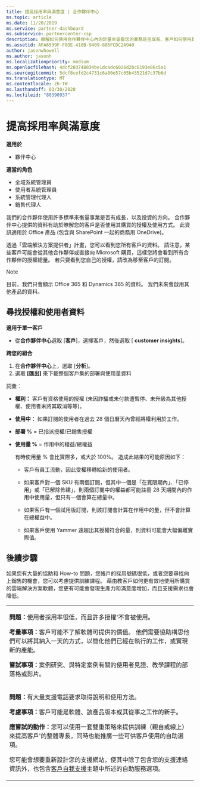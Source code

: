 ```yaml
---
title: 提高採用率與滿意度 | 合作夥伴中心
ms.topic: article
ms.date: 11/20/2019
ms.service: partner-dashboard
ms.subservice: partnercenter-csp
description: 瞭解如何使用合作夥伴中心內的計量來查看您的業務是否成長、客戶如何使用其授權，以及要將投資放在何處。
ms.assetid: AFA6539F-F8DE-410B-9409-886FCDC2A940
author: jasonwhowell
ms.author: jasonh
ms.localizationpriority: medium
ms.openlocfilehash: 4dcf203748834be1dcadc6026d2bc6193e86c5a1
ms.sourcegitcommit: 5dcf8cefd2c4731c6a80e57c65b43521d7c37b6d
ms.translationtype: MT
ms.contentlocale: zh-TW
ms.lasthandoff: 03/30/2020
ms.locfileid: "80390937"
---
```

# <a name="increase-adoption-and-satisfaction"></a>提高採用率與滿意度

**適用於**

-  夥伴中心

**適當的角色**
-   全域系統管理員
-   使用者系統管理員
-   系統管理代理人
-   銷售代理人

我們的合作夥伴使用許多標準來衡量事業是否有成長，以及投資的方向。 合作夥伴中心提供的資料有助於瞭解您的客戶是否使用其購買的授權及使用方式。 此資訊適用於 Office 產品 (包含與 SharePoint 一起的商務用 OneDrive)。

透過「雲端解決方案提供者」計畫，您可以看到您所有客戶的資料。 請注意，某些客戶可能會從其他合作夥伴或直接向 Microsoft 購買，這樣您將會看到所有合作夥伴的授權總量。 若只要看到您自己的授權，請改為移至客戶的訂閱。

> [!NOTE]  
>  目前，我們只會顯示 Office 365 和 Dynamics 365 的資料。 我們未來會啟用其他產品的資料。

## <a name="find-license-and-user-data"></a>尋找授權和使用者資料


**適用于單一客戶**

-   從**合作夥伴中心**選取 [**客戶**]，選擇客戶，然後選取 [ **customer insights**]。

**跨您的組合**

1.  在**合作夥伴中心**上，選取 [**分析**]。
2.  選取 **\[匯出\]** 來下載整個客戶集的部署與使用量資料

詞彙︰

-   **權利：** 客戶有資格使用的授權 (未因詐騙或未付款遭暫停、未升級為其他授權、使用者未將其取消等等)。

-   **使用中：** 如果訂閱的使用者在過去 28 個日曆天內曾經將權利用於工作。

-   **部署 %** = 已指派授權/已銷售授權

-   **使用量 %** = 作用中的權益/總權益

    有時使用量 % 會比實際多，或大於 100%。 造成此結果的可能原因如下：

    -   客戶有員工流動，因此受權移轉給新的使用者。

    -   如果客戶對一個 SKU 有兩個訂閱，但其中一個是「在寬限期內」、「已停用」或「已解除佈建」，則兩個訂閱中的權益都可能註冊 28 天期間內的作用中使用量，但只有一個會算在總量中。

    -   如果客戶有一個試用版訂閱，則該訂閱會計算在作用中的量，但不會計算在總權益中。

    -   如果客戶使用 Yammer 遠超出其授權符合的量，則資料可能會大幅偏離實際值。

## <a name="next-steps"></a>後續步驟


如果您有大量的協助和 How-to 問題，您帳戶的採用號碼很低，或者您要尋找向上銷售的機會，您可以考慮提供訓練課程。 藉由教客戶如何更有效地使用所購買的雲端解決方案軟體，您更有可能會發現生產力和滿意度增加，而且支援需求也會降低。

<table>
<colgroup>
<col width="100%" />
</colgroup>
<tbody>
<tr class="odd">
<td><p><strong>問題：</strong>使用者採用率很低，而且許多授權&#39;不會被使用。</p>
<p><strong>考量事項：</strong>客戶可能不了解軟體可提供的價值。 他們需要協助構思他們可以將其納入一天的方式，以簡化他們已經在執行的工作，或實現新的產能。</p>
<p><strong>嘗試事項：</strong>案例研究、與特定案例有關的使用者見證、教學課程的部落格或影片。</p></td>
</tr>
<tr class="even">
<td><p><strong>問題：</strong>有大量支援電話要求取得說明和使用方法。</p>
<p><strong>考慮事項：</strong>客戶可能是軟體、該產品版本或其從事之工作的新手。</p>
<p><strong>應嘗試的動作：</strong>您可以使用一套雙重策略來提供訓練（親自或線上）來提高客戶&#39;的整體專長，同時也能推廣一些可供客戶使用的自助選項。</p>
<p>您可能會想要重新設計您的支援網站，使其中除了包含您的支援連絡資訊外，也包含<a href="customer-self-support.md" data-raw-source="[Customer self-support](customer-self-support.md)">客戶自我支援</a>主題中所述的自助服務選項。</p></td>
</tr>
</tbody>
</table>

 

 

 



